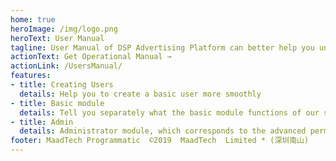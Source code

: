 ```yaml
---
home: true
heroImage: /img/logo.png
heroText: User Manual
tagline: User Manual of DSP Advertising Platform can better help you understand how to operate DSP Advertising Platform.
actionText: Get Operational Manual →
actionLink: /UsersManual/
features:
- title: Creating Users
  details: Help you to create a basic user more smoothly
- title: Basic module
  details: Tell you separately what the basic module functions of our system are, so that you can better use our system.
- title: Admin
  details: Administrator module, which corresponds to the advanced permission users of the system, will tell you the administrator's operation functions and permissions.
footer: MaadTech Programmatic  ©2019  MaadTech  Limited * (深圳南山)
---
```

